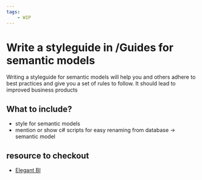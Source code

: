 ```yaml
---
tags:
    - WIP
---
```

# Write a styleguide in /Guides for semantic models
Writing a styleguide for semantic models will help you and others adhere to best practices and give you a set of rules to follow. It should lead to improved business products

## What to include?

- style for semantic models
- mention or show c# scripts for easy renaming from database -> semantic model

## resource to checkout
- [Elegant BI](https://www.elegantbi.com/post/tabularstyleguide)